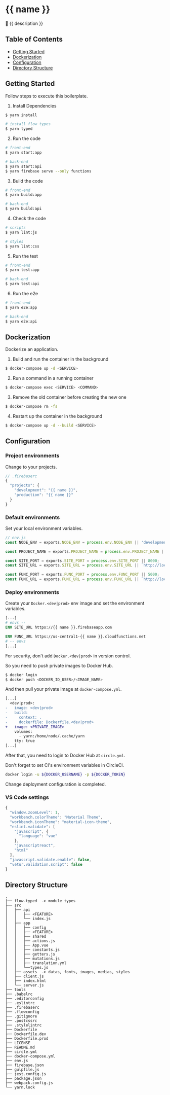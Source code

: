 # {{ name }}

:poodle: {{ description }}

## Table of Contents

* [Getting Started](#getting-started)
* [Dockerization](#dockerization)
* [Configuration](#configuration)
* [Directory Structure](#directory-structure)

## Getting Started

Follow steps to execute this boilerplate.

1. Install Dependencies

```bash
$ yarn install

# install flow types
$ yarn typed
```

2. Run the code

```bash
# front-end
$ yarn start:app

# back-end
$ yarn start:api
$ yarn firebase serve --only functions
```

3. Build the code

```bash
# front-end
$ yarn build:app

# back-end
$ yarn build:api
```

4. Check the code

```bash
# scripts
$ yarn lint:js

# styles
$ yarn lint:css
```

5. Run the test

```bash
# front-end
$ yarn test:app

# back-end
$ yarn test:api
```

6. Run the e2e

```bash
# front-end
$ yarn e2e:app

# back-end
$ yarn e2e:api
```

## Dockerization

Dockerize an application.

1. Build and run the container in the background

```bash
$ docker-compose up -d <SERVICE>
```

2. Run a command in a running container

```bash
$ docker-compose exec <SERVICE> <COMMAND>
```

3. Remove the old container before creating the new one

```bash
$ docker-compose rm -fs
```

4. Restart up the container in the background

```bash
$ docker-compose up -d --build <SERVICE>
```

## Configuration

### Project environments

Change to your projects.

```js
// .firebaserc
{
  "projects": {
    "development": "{{ name }}",
    "production": "{{ name }}"
  }
}
```

### Default environments

Set your local environment variables.

```js
// env.js
const NODE_ENV = exports.NODE_ENV = process.env.NODE_ENV || 'development';

const PROJECT_NAME = exports.PROJECT_NAME = process.env.PROJECT_NAME || '{{ name }}';

const SITE_PORT = exports.SITE_PORT = process.env.SITE_PORT || 8000;
const SITE_URL = exports.SITE_URL = process.env.SITE_URL || `http://localhost:${SITE_PORT}`;

const FUNC_PORT = exports.FUNC_PORT = process.env.FUNC_PORT || 5000;
const FUNC_URL = exports.FUNC_URL = process.env.FUNC_URL || `http://localhost:${FUNC_PORT}/${PROJECT_NAME}/us-central1`;
```

### Deploy environments

Create your `Docker.<dev|prod>` env image and set the environment variables.

```dockerfile
[...]
# envs --
ENV SITE_URL https://{{ name }}.firebaseapp.com

ENV FUNC_URL https://us-central1-{{ name }}.cloudfunctions.net
# -- envs
[...]
```

For security, don't add `Docker.<dev|prod>` in version control.

So you need to push private images to Docker Hub.

```bash
$ docker login
$ docker push <DOCKER_ID_USER>/<IMAGE_NAME>
```

And then pull your private image at `docker-compose.yml`.

```diff
[...]
  <dev|prod>:
-   image: <dev|prod>
-   build:
-     context: .
-     dockerfile: Dockerfile.<dev|prod>
+   image: <PRIVATE_IMAGE>
    volumes:
      - yarn:/home/node/.cache/yarn
    tty: true
[...]
```

After that, you need to login to Docker Hub at `circle.yml`.

Don't forget to set CI's environment variables in CircleCI.

```sh
docker login -u ${DOCKER_USERNAME} -p ${DOCKER_TOKEN}
```

Change deployment configuration is completed.

### VS Code settings

```js
{
  "window.zoomLevel": 1,
  "workbench.colorTheme": "Material Theme",
  "workbench.iconTheme": "material-icon-theme",
  "eslint.validate": [
    "javascript", {
      "language": "vue"
    },
    "javascriptreact",
    "html"
  ],
  "javascript.validate.enable": false,
  "vetur.validation.script": false
}
```

## Directory Structure

```
.
├── flow-typed  -> module types
├── src
│   ├── api
│   │   ├── <FEATURE>
│   │   └── index.js
│   ├── app
│   │   ├── config
│   │   ├── <FEATURE>
│   │   ├── shared
│   │   ├── actions.js
│   │   ├── App.vue
│   │   ├── constants.js
│   │   ├── getters.js
│   │   ├── mutations.js
│   │   ├── translation.yml
│   │   └──types.js
│   ├── assets  -> datas, fonts, images, medias, styles
│   ├── client.js
│   ├── index.html
│   └── server.js
├── tools
├── .babelrc
├── .editorconfig
├── .eslintrc
├── .firebaserc
├── .flowconfig
├── .gitignore
├── .postcssrc
├── .stylelintrc
├── Dockerfile
├── Dockerfile.dev
├── Dockerfile.prod
├── LICENSE
├── README.md
├── circle.yml
├── docker-compose.yml
├── env.js
├── firebase.json
├── gulpfile.js
├── jest.config.js
├── package.json
├── webpack.config.js
└── yarn.lock
```
